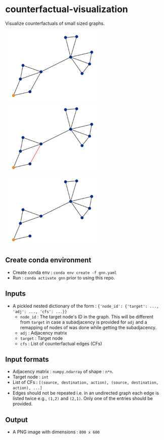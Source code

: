 # counterfactual-visualization
Visualize counterfactuals of small sized graphs.

<img src="https://github.com/Armagaan/counterfactual-visualization/blob/main/graph_602.png?raw=true" alt="Graph" width="300"/> <img src="https://github.com/Armagaan/counterfactual-visualization/blob/main/colored_graph_602.png?raw=true" alt="Graph" width="300"/> <img src="https://github.com/Armagaan/counterfactual-visualization/blob/main/perturbed_graph_602.png?raw=true" alt="Graph" width="300"/>

## Create conda environment
- Create conda env : `conda env create -f gnn.yaml`
- Run : `conda activate gnn` prior to using this repo.

## Inputs
- A pickled nested dictionary of the form : `{'node_id': {'target': ..., 'adj': ..., 'cfs': ...}}`
    - `node_id` : The target node's ID in the graph. This will be different from `target` in case a subadjacency is provided for `adj` and a remapping of nodes of was done while getting the subadjacency.
    - `adj` : Adjacency matrix
    - `target` : Target node
    - `cfs` : List of counterfactual edges (CFs)

## Input formats
- Adjacency matrix : `numpy.ndarray` of shape : `n*n`.
- Target node : `int`
- List of CFs : `[(source, destination, action), (source, destination, action), ...]`
- Edges should not be repeated i.e. in an undirected graph each edge is listed twice e.g., `(1,2)` and `(2,1)`. Only one of the entries should be provided.

## Output
- A PNG image with dimensions : `800 x 600`
